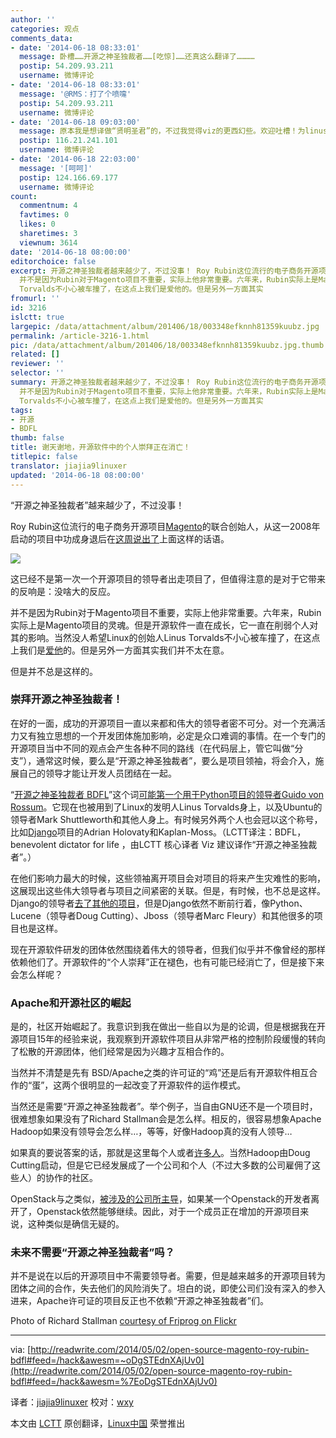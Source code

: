 ```yaml
---
author: ''
categories: 观点
comments_data:
- date: '2014-06-18 08:33:01'
  message: 卧槽……开源之神圣独裁者……[吃惊]……还真这么翻译了…………
  postip: 54.209.93.211
  username: 微博评论
- date: '2014-06-18 08:33:01'
  message: '@RMS：打了个喷嚏'
  postip: 54.209.93.211
  username: 微博评论
- date: '2014-06-18 09:03:00'
  message: 原本我是想译做“贤明圣君”的，不过我觉得viz的更西幻些。欢迎吐槽！为linus加冕！//@LinuxCN好基友-Viz赵文轩:卧槽……开源之神圣独裁者……[吃惊]……还真这么翻译了…………
  postip: 116.21.241.101
  username: 微博评论
- date: '2014-06-18 22:03:00'
  message: '[呵呵]'
  postip: 124.166.69.177
  username: 微博评论
count:
  commentnum: 4
  favtimes: 0
  likes: 0
  sharetimes: 3
  viewnum: 3614
date: '2014-06-18 08:00:00'
editorchoice: false
excerpt: 开源之神圣独裁者越来越少了，不过没事！ Roy Rubin这位流行的电子商务开源项目Magento的联合创始人，从这一2008年启动的项目中功成身退后在这周说出了上面这样的话语。  这已经不是第一次一个开源项目的领导者出走项目了，但值得注意的是对于它带来的反响是：没啥大的反应。
  并不是因为Rubin对于Magento项目不重要，实际上他非常重要。六年来，Rubin实际上是Magento项目的灵魂。但是开源软件一直在成长，它一直在削弱个人对其的影响。当然没人希望Linux的创始人Linus
  Torvalds不小心被车撞了，在这点上我们是爱他的。但是另外一方面其实
fromurl: ''
id: 3216
islctt: true
largepic: /data/attachment/album/201406/18/003348efknnh81359kuubz.jpg
permalink: /article-3216-1.html
pic: /data/attachment/album/201406/18/003348efknnh81359kuubz.jpg.thumb.jpg
related: []
reviewer: ''
selector: ''
summary: 开源之神圣独裁者越来越少了，不过没事！ Roy Rubin这位流行的电子商务开源项目Magento的联合创始人，从这一2008年启动的项目中功成身退后在这周说出了上面这样的话语。  这已经不是第一次一个开源项目的领导者出走项目了，但值得注意的是对于它带来的反响是：没啥大的反应。
  并不是因为Rubin对于Magento项目不重要，实际上他非常重要。六年来，Rubin实际上是Magento项目的灵魂。但是开源软件一直在成长，它一直在削弱个人对其的影响。当然没人希望Linux的创始人Linus
  Torvalds不小心被车撞了，在这点上我们是爱他的。但是另外一方面其实
tags:
- 开源
- BDFL
thumb: false
title: 谢天谢地，开源软件中的个人崇拜正在消亡！
titlepic: false
translator: jiajia9linuxer
updated: '2014-06-18 08:00:00'
---
```


“开源之神圣独裁者”越来越少了，不过没事！


Roy Rubin这位流行的电子商务开源项目[Magento](http://magento.com/)的联合创始人，从这一2008年启动的项目中功成身退后在[这周说出了](http://magento.com/blog/magento-news/note-roy-and-mark#.U2JhPK1dVii)上面这样的话语。


![](/data/attachment/album/201406/18/003348efknnh81359kuubz.jpg)


这已经不是第一次一个开源项目的领导者出走项目了，但值得注意的是对于它带来的反响是：没啥大的反应。


并不是因为Rubin对于Magento项目不重要，实际上他非常重要。六年来，Rubin实际上是Magento项目的灵魂。但是开源软件一直在成长，它一直在削弱个人对其的影响。当然没人希望Linux的创始人Linus Torvalds不小心被车撞了，在这点上我们是[爱他](http://www.serverwatch.com/server-news/if-linus-torvalds-got-hit-by-a-bus-would-linux-die.html)的。但是另外一方面其实我们并不太在意。


但是并不总是这样的。


### 崇拜开源之神圣独裁者！


在好的一面，成功的开源项目一直以来都和伟大的领导者密不可分。对一个充满活力又有独立思想的一个开发团体施加影响，必定是众口难调的事情。在一个专门的开源项目当中不同的观点会产生各种不同的路线（在代码层上，管它叫做“分支”），通常这时候，要么是“开源之神圣独裁者”，要么是项目领袖，将会介入，施展自己的领导才能让开发人员团结在一起。


“[开源之神圣独裁者 BDFL](http://en.wikipedia.org/wiki/Benevolent_dictator_for_life)”这个词[可能第一个用于Python项目的领导者Guido von Rossum](http://www.artima.com/weblogs/viewpost.jsp?thread=235725)。它现在也被用到了Linux的发明人Linus Torvalds身上，以及Ubuntu的领导者Mark Shuttleworth和其他人身上。有时候另外两个人也会冠以这个称号，比如[Django](https://www.djangoproject.com/)项目的Adrian Holovaty和Kaplan-Moss。（LCTT译注：BDFL，benevolent dictator for life ，由LCTT 核心译者 Viz 建议译作“开源之神圣独裁者”。）


在他们影响力最大的时候，这些领袖离开项目会对项目的将来产生灾难性的影响，这展现出这些伟大领导者与项目之间紧密的关联。但是，有时候，也不总是这样。Django的领导者[去了其他的项目](http://www.theatlantic.com/technology/archive/2014/01/on-the-reign-of-benevolent-dictators-for-life-in-software/283139/)，但是Django依然不断前行着，像Python、Lucene（领导者Doug Cutting）、Jboss（领导者Marc Fleury）和其他很多的项目也是这样。


现在开源软件研发的团体依然围绕着伟大的领导者，但我们似乎并不像曾经的那样依赖他们了。开源软件的“个人崇拜”正在褪色，也有可能已经消亡了，但是接下来会怎么样呢？


### Apache和开源社区的崛起


是的，社区开始崛起了。我意识到我在做出一些自以为是的论调，但是根据我在开源项目15年的经验来说，我观察到开源软件项目从非常严格的控制阶段缓慢的转向了松散的开源团体，他们经常是因为兴趣才互相合作的。


当然并不清楚是先有 BSD/Apache之类的许可证的“鸡”还是后有开源软件相互合作的“蛋”，这两个很明显的一起改变了开源软件的运作模式。


当然还是需要“开源之神圣独裁者”。举个例子，当自由GNU还不是一个项目时，很难想象如果没有了Richard Stallman会是怎么样。相反的，很容易想象Apache Hadoop如果没有领导会怎么样…，等等，好像Hadoop真的没有人领导…


如果真的要说答案的话，那就是这里每个人或者[许多人](http://hadoop.apache.org/who.html)。当然Hadoop由Doug Cutting启动，但是它已经发展成了一个公司和个人（不过大多数的公司雇佣了这些人）的协作的社区。


OpenStack与之类似，[被涉及的公司所主导](http://activity.openstack.org/dash/releases/)，如果某一个Openstack的开发者离开了，Openstack依然能够继续。因此，对于一个成员正在增加的开源项目来说，这种类似是确信无疑的。


### 未来不需要“开源之神圣独裁者”吗？


并不是说在以后的开源项目中不需要领导者。需要，但是越来越多的开源项目转为团体之间的合作，失去他们的风险消失了。坦白的说，即使公司们没有深入的参入进来，Apache许可证的项目反正也不依赖“开源之神圣独裁者”们。


Photo of Richard Stallman [courtesy of Friprog on Flickr](https://www.flickr.com/photos/friprog/)




---


via: [http://readwrite.com/2014/05/02/open-source-magento-roy-rubin-bdfl#feed=/hack&awesm=~oDgSTEdnXAjUv0](http://readwrite.com/2014/05/02/open-source-magento-roy-rubin-bdfl#feed=/hack&awesm=%7EoDgSTEdnXAjUv0)


译者：[jiajia9linuxer](https://github.com/jiajia9linuxer) 校对：[wxy](https://github.com/wxy)


本文由 [LCTT](https://github.com/LCTT/TranslateProject) 原创翻译，[Linux中国](http://linux.cn/) 荣誉推出